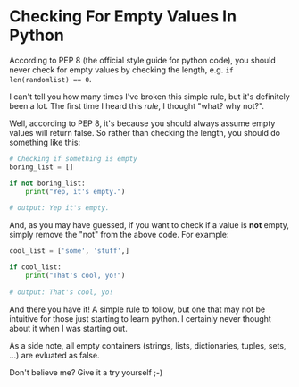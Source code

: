# Checking For Empty Values In Python

According to PEP 8 (the official style guide for python code), you should never check for empty values by checking the length, e.g. `if len(randomlist) == 0`.

I can't tell you how many times I've broken this simple rule, but it's definitely been a lot. The first time I heard this *rule*, I thought "what? why not?". 

Well, according to PEP 8, it's because you should always assume empty values will return false. So rather than checking the length, you should do something like this:

```python
# Checking if something is empty
boring_list = []

if not boring_list:
    print("Yep, it's empty.")
    
# output: Yep it's empty.
```

And, as you may have guessed, if you want to check if a value is **not** empty, simply remove the "not" from the above code. For example:

```python
cool_list = ['some', 'stuff',]

if cool_list:
    print("That's cool, yo!")
    
# output: That's cool, yo!
```

And there you have it! A simple rule to follow, but one that may not be intuitive for those just starting to learn python. I certainly never thought about it when I was starting out. 

As a side note, all empty containers (strings, lists, dictionaries, tuples, sets, ...) are evluated as false.

Don't believe me? Give it a try yourself ;-)
